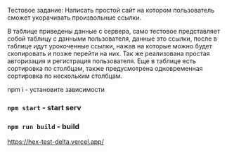 Тестовое задание: Написать простой сайт на котором пользователь сможет укорачивать произвольные ссылки.

В таблице приведены данные с сервера, само тестовое представляет собой таблицу с данными пользователя, данные это ссылки, после в таблице идут урокоченные ссылки, нажав на которые можно будет скопировать и позже перейти на них. Так же реализована простая авторизация и регистрация пользователя. Еще в таблице есть сортировка по столбцам, также предусмотрена одновременная сортировка по нескольким столбцам.

npm i - установите зависимости

### `npm start` - start serv

### `npm run build` - build

https://hex-test-delta.vercel.app/
